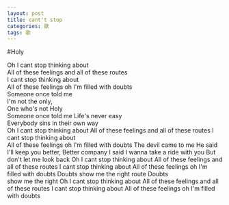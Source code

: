```yaml
---
layout: post
title: cant't stop
categories: 歌
tags: 歌
---
```


#Holy 

Oh I cant stop thinking about   
All of these feelings and all of these routes   
I cant stop thinking about    
All of these feelings oh I'm filled with doubts   
Someone once told me    
I'm not the only,   
One who's not Holy    
Someone once told me
Life's never easy   
Everybody sins in their own way   
Oh I cant stop thinking about 
All of these feelings and all of these routes 
I cant stop thinking about  
All of these feelings oh I'm filled with doubts 
The devil came to me 
He said I'll keep you better, 
Better company 
I said I wanna take a ride with you 
But don't let me look back 
Oh I cant stop thinking about 
All of these feelings and all of these routes 
I cant stop thinking about 
All of these feelings oh I'm filled with doubts 
Doubts 
show me the right route 
Doubts    
show me the right 
Oh I cant stop thinking about 
All of these feelings and all of these routes 
I cant stop thinking about 
All of these feelings oh I'm filled with doubts 
